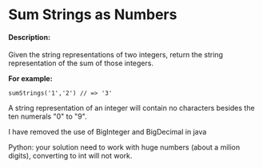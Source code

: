 # Sum Strings as Numbers
#### Description:

Given the string representations of two integers, return the string representation of the sum of those integers.

**For example:**

    sumStrings('1','2') // => '3'

A string representation of an integer will contain no characters besides the ten numerals "0" to "9".

I have removed the use of BigInteger and BigDecimal in java

Python: your solution need to work with huge numbers (about a milion digits), converting to int will not work.